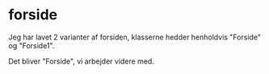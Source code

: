 # forside
Jeg har lavet 2 varianter af forsiden, klasserne hedder henholdvis "Forside" og "Forside1". 

Det bliver "Forside", vi arbejder videre med.
